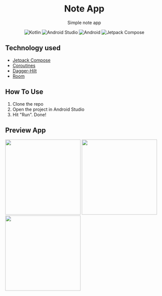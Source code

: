 <h1 align="center">
  Note App
</h1>
<p align="center">
Simple note app
</p>
<p align="center">
<img alt="Kotlin" src="https://img.shields.io/badge/Kotlin-grey?logo=kotlin">
<img alt="Android Studio" src="https://img.shields.io/badge/Android_Studio-grey?logo=android-studio">
<img alt="Android" src="https://img.shields.io/badge/Android-3DDC84?logo=android&logoColor=white">
<img alt="Jetpack Compose" src="https://img.shields.io/badge/Jetpack_Compose-lightblue?logo=jetpack+compose">
</p>

## Technology used

- [Jetpack Compose](https://developer.android.com/jetpack/compose/documentation)
- [Coroutines](https://developer.android.com/kotlin/coroutines)
- [Dagger-Hilt](https://developer.android.com/training/dependency-injection/hilt-android)
- [Room](https://developer.android.com/training/data-storage/room)

## How To Use

1. Clone the repo
2. Open the project in Android Studio
3. Hit "Run". Done!

## Preview App

<div>
  <img src="https://user-images.githubusercontent.com/61187315/183797938-2022ccac-6a9a-4a61-8c6c-2b1dbddb05ad.png" width="240">
  <img src="https://user-images.githubusercontent.com/61187315/183797912-abc84a57-e462-4816-b12c-e28fd8fd1bd1.png" width="240">
  <img src="https://user-images.githubusercontent.com/61187315/183797930-ccd679d7-0f6a-4a3f-8189-561b102d73d7.png" width="240">
</div>
